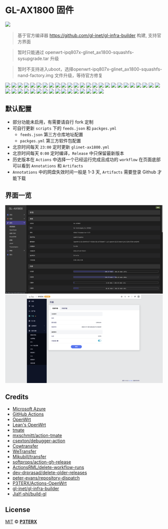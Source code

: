 
# GL-AX1800 固件

[![](https://img.shields.io/github/release-date/Draco-china/Draco-OpenWrt-GL-AX1800?label=%E5%9B%BA%E4%BB%B6%E6%9B%B4%E6%96%B0)](https://github.com/Draco-china/Draco-OpenWrt-GL-AX1800/actions)

> 基于官方编译器 <https://github.com/gl-inet/gl-infra-builder> 构建, 支持官方界面

> 暂时只能通过  openwrt-ipq807x-glinet_ax1800-squashfs-sysupgrade.tar 升级

> 暂时不支持进入uboot，选择openwrt-ipq807x-glinet_ax1800-squashfs-nand-factory.img 文件升级，等待官方修复

![](https://img.shields.io/badge/-主要功能:-696969.svg) ![](https://img.shields.io/badge/-OpenClash-FFFFFF.svg) ![](https://img.shields.io/badge/-AdGuard_Home-FFFFFF.svg) ![](https://img.shields.io/badge/-Samba-FFFFFF.svg) ![](https://img.shields.io/badge/-CIFSD-FFFFFF.svg) ![](https://img.shields.io/badge/-FTP-FFFFFF.svg) ![](https://img.shields.io/badge/-SFTP-FFFFFF.svg) ![](https://img.shields.io/badge/-DLNA-FFFFFF.svg) ![](https://img.shields.io/badge/-Aria2-FFFFFF.svg) ![](https://img.shields.io/badge/-Transmission-FFFFFF.svg) ![](https://img.shields.io/badge/-解锁网易云灰色歌曲-FFFFFF.svg) ![](https://img.shields.io/badge/-UPnP-FFFFFF.svg) ![](https://img.shields.io/badge/-京东签到服务-FFFFFF.svg) ![](https://img.shields.io/badge/-IPv6_加速-FFFFFF.svg) ![](https://img.shields.io/badge/-BBR_加速-FFFFFF.svg) ![](https://img.shields.io/badge/-FullCone_NAT_加速-FFFFFF.svg) ![](https://img.shields.io/badge/-SFE_加速-FFFFFF.svg) ![](https://img.shields.io/badge/-HWNAT_加速-FFFFFF.svg) ![](https://img.shields.io/badge/-桥接加速-FFFFFF.svg) ![](https://img.shields.io/badge/-DDNS-FFFFFF.svg) ![](https://img.shields.io/badge/-Docker_容器-FFFFFF.svg) ![](https://img.shields.io/badge/-Frpc_NPS_内网穿透-FFFFFF.svg) ![](https://img.shields.io/badge/-多线多拨-FFFFFF.svg) ![](https://img.shields.io/badge/-负载均衡-FFFFFF.svg) ![](https://img.shields.io/badge/-SQM_Qos-FFFFFF.svg) ![](https://img.shields.io/badge/-文件助手-FFFFFF.svg) ![](https://img.shields.io/badge/-文件浏览器-FFFFFF.svg) ![](https://img.shields.io/badge/-可道云-FFFFFF.svg) ![](https://img.shields.io/badge/-Rclone-FFFFFF.svg) ![](https://img.shields.io/badge/-SmartDNS-FFFFFF.svg) ![](https://img.shields.io/badge/-网络唤醒-FFFFFF.svg) ![](https://img.shields.io/badge/-TTYD_终端-FFFFFF.svg) ![](https://img.shields.io/badge/-迅雷快鸟-FFFFFF.svg) ![](https://img.shields.io/badge/-USB_打印服务器-FFFFFF.svg) ![](https://img.shields.io/badge/-KMS_服务器-FFFFFF.svg) ![](https://img.shields.io/badge/-微信推送-FFFFFF.svg) ![](https://img.shields.io/badge/-上网时间控制-FFFFFF.svg) ![](https://img.shields.io/badge/-WatchCat-FFFFFF.svg) ![](https://img.shields.io/badge/-各种驱动-FFFFFF.svg) ![](https://img.shields.io/badge/-DNS_Filter-FFFFFF.svg) ![](https://img.shields.io/badge/-持续更新中……-FFFFFF.svg)

## 默认配置

- 部分功能未启用，有需要请自行 fork 定制
- 可自行更新 `scripts` 下的 `feeds.json` 和 `packges.yml`
  - `feeds.json` 第三方仓库地址配置
  - `packges.yml` 第三方软件包配置
- 北京时间每天 `23:00` 定时更新 `glinet-ax1800.yml`
- 北京时间每天 `0:00` 定时编译，`Release` 中只保留最新版本
- 历史版本在 `Actions` 中选择一个已经运行完成且成功的 `workflow` 在页面底部可以看到 `Annotations` 和 `Artifacts`
- `Annotations` 中的网盘失效时间一般是 1-3 天, `Artifacts` 需要登录 Github 才能下载

## 界面一览

![](./preview/WX20220709-153420@2x.png)
![](./preview/WX20220709-151127%402x.png)

## Credits

- [Microsoft Azure](https://azure.microsoft.com)
- [GitHub Actions](https://github.com/features/actions)
- [OpenWrt](https://github.com/openwrt/openwrt)
- [Lean's OpenWrt](https://github.com/coolsnowwolf/lede)
- [tmate](https://github.com/tmate-io/tmate)
- [mxschmitt/action-tmate](https://github.com/mxschmitt/action-tmate)
- [csexton/debugger-action](https://github.com/csexton/debugger-action)
- [Cowtransfer](https://cowtransfer.com)
- [WeTransfer](https://wetransfer.com/)
- [Mikubill/transfer](https://github.com/Mikubill/transfer)
- [softprops/action-gh-release](https://github.com/softprops/action-gh-release)
- [ActionsRML/delete-workflow-runs](https://github.com/ActionsRML/delete-workflow-runs)
- [dev-drprasad/delete-older-releases](https://github.com/dev-drprasad/delete-older-releases)
- [peter-evans/repository-dispatch](https://github.com/peter-evans/repository-dispatch)
- [P3TERX/Actions-OpenWrt](https://github.com/P3TERX/Actions-OpenWrt)
- [gl-inet/gl-infra-builder](https://github.com/gl-inet/gl-infra-builder)
- [JiaY-shi/build-gl](https://github.com/JiaY-shi/build-gl.inet)

## License

[MIT](https://github.com/P3TERX/Actions-OpenWrt/blob/main/LICENSE) © [**P3TERX**](https://p3terx.com)
